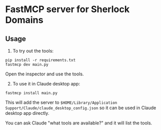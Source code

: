 # FastMCP server for Sherlock Domains

## Usage

1. To try out the tools:

```
pip install -r requirements.txt
fastmcp dev main.py
```

Open the inspector and use the tools. 

2. To use it in Claude desktop app:

```
fastmcp install main.py
```

This will add the server to `$HOME/Library/Application Support/Claude/claude_desktop_config.json` so it can be used in Claude desktop app directly.

You can ask Claude "what tools are available?" and it will list the tools.

